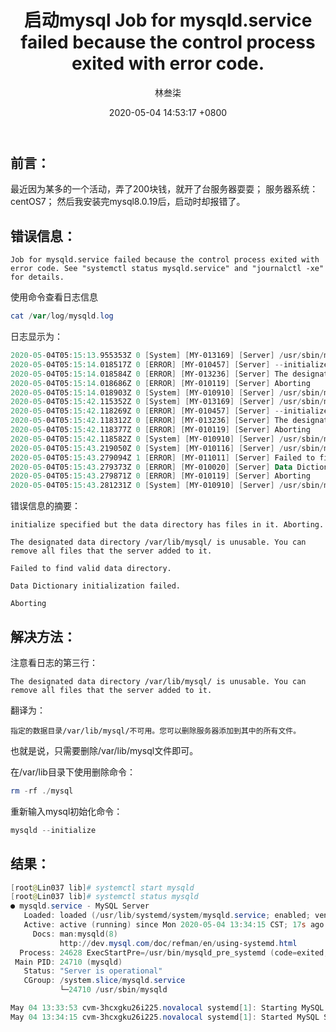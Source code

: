 ﻿---
title: 启动mysql Job for mysqld.service failed because the control process exited with error code.
author: 林叁柒
date: 2020-05-04 14:53:17 +0800
categories: [数据库, MySQL]
tags: [数据库, MySQL, 报错, linux]
---

## 前言：
最近因为某多的一个活动，弄了200块钱，就开了台服务器耍耍；
服务器系统：centOS7；
然后我安装完mysql8.0.19后，启动时却报错了。
## 错误信息：

`Job for mysqld.service failed because the control process exited with error code. See "systemctl status mysqld.service" and "journalctl -xe" for details.`

使用命令查看日志信息

```powershell
cat /var/log/mysqld.log
```

日志显示为：

```powershell
2020-05-04T05:15:13.955353Z 0 [System] [MY-013169] [Server] /usr/sbin/mysqld (mysqld 8.0.19) initializing of server in progress as process 24414
2020-05-04T05:15:14.018517Z 0 [ERROR] [MY-010457] [Server] --initialize specified but the data directory has files in it. Aborting.
2020-05-04T05:15:14.018584Z 0 [ERROR] [MY-013236] [Server] The designated data directory /var/lib/mysql/ is unusable. You can remove all files that the server added to it.
2020-05-04T05:15:14.018686Z 0 [ERROR] [MY-010119] [Server] Aborting
2020-05-04T05:15:14.018903Z 0 [System] [MY-010910] [Server] /usr/sbin/mysqld: Shutdown complete (mysqld 8.0.19)  MySQL Community Server - GPL.
2020-05-04T05:15:42.115352Z 0 [System] [MY-013169] [Server] /usr/sbin/mysqld (mysqld 8.0.19) initializing of server in progress as process 24455
2020-05-04T05:15:42.118269Z 0 [ERROR] [MY-010457] [Server] --initialize specified but the data directory has files in it. Aborting.
2020-05-04T05:15:42.118312Z 0 [ERROR] [MY-013236] [Server] The designated data directory /var/lib/mysql/ is unusable. You can remove all files that the server added to it.
2020-05-04T05:15:42.118377Z 0 [ERROR] [MY-010119] [Server] Aborting
2020-05-04T05:15:42.118582Z 0 [System] [MY-010910] [Server] /usr/sbin/mysqld: Shutdown complete (mysqld 8.0.19)  MySQL Community Server - GPL.
2020-05-04T05:15:43.219050Z 0 [System] [MY-010116] [Server] /usr/sbin/mysqld (mysqld 8.0.19) starting as process 24457
2020-05-04T05:15:43.279094Z 1 [ERROR] [MY-011011] [Server] Failed to find valid data directory.
2020-05-04T05:15:43.279373Z 0 [ERROR] [MY-010020] [Server] Data Dictionary initialization failed.
2020-05-04T05:15:43.279871Z 0 [ERROR] [MY-010119] [Server] Aborting
2020-05-04T05:15:43.281231Z 0 [System] [MY-010910] [Server] /usr/sbin/mysqld: Shutdown complete (mysqld 8.0.19)  MySQL Community Server - GPL.

```

错误信息的摘要：

`initialize specified but the data directory has files in it. Aborting.`

`The designated data directory /var/lib/mysql/ is unusable. You can remove all files that the server added to it.`

`Failed to find valid data directory.`

`Data Dictionary initialization failed.`

`Aborting`

## 解决方法：
注意看日志的第三行：

`The designated data directory /var/lib/mysql/ is unusable. You can remove all files that the server added to it.`

翻译为：

`指定的数据目录/var/lib/mysql/不可用。您可以删除服务器添加到其中的所有文件。`

也就是说，只需要删除/var/lib/mysql文件即可。

在/var/lib目录下使用删除命令：

```powershell
rm -rf ./mysql
```
重新输入mysql初始化命令：

```powershell
mysqld --initialize
```
## 结果：

```powershell
[root@Lin037 lib]# systemctl start mysqld
[root@Lin037 lib]# systemctl status mysqld
● mysqld.service - MySQL Server
   Loaded: loaded (/usr/lib/systemd/system/mysqld.service; enabled; vendor preset: disabled)
   Active: active (running) since Mon 2020-05-04 13:34:15 CST; 17s ago
     Docs: man:mysqld(8)
           http://dev.mysql.com/doc/refman/en/using-systemd.html
  Process: 24628 ExecStartPre=/usr/bin/mysqld_pre_systemd (code=exited, status=0/SUCCESS)
 Main PID: 24710 (mysqld)
   Status: "Server is operational"
   CGroup: /system.slice/mysqld.service
           └─24710 /usr/sbin/mysqld

May 04 13:33:53 cvm-3hcxgku26i225.novalocal systemd[1]: Starting MySQL Server...
May 04 13:34:15 cvm-3hcxgku26i225.novalocal systemd[1]: Started MySQL Server.
```


